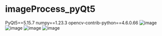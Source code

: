 # imageProcess_pyQt5
PyQt5==5.15.7
numpy==1.23.3
opencv-contrib-python==4.6.0.66
![image](https://user-images.githubusercontent.com/117062508/203450540-cae72a98-a652-4d42-9bb2-2e0f44478e36.png)
![image](https://user-images.githubusercontent.com/117062508/203464842-96cdb42d-5feb-4d45-a30f-0c1cd9209b07.png)
![image](https://user-images.githubusercontent.com/117062508/203464859-8c7572df-53db-4a32-b0ea-d6e36e90482a.png)
![image](https://user-images.githubusercontent.com/117062508/203464874-6acbc655-4a75-4cee-94d2-a0fa08c06da0.png)
